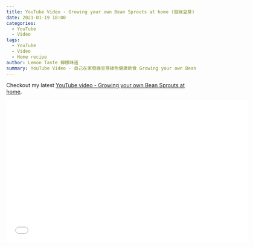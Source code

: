 ```yaml
---
title: YouTube Video - Growing your own Bean Sprouts at home (發綠豆芽)
date: 2021-01-19 18:00
categories:
  - YouTube
  - Video
tags:
  - YouTube
  - Video
  - Home recipe
author: Lemon Taste 檸檬味道
summary: YouTube Video - 自己在家發綠豆芽綠色健康飲食 Growing your own Bean Sprouts at home
---
```


Checkout my latest [YouTube video - Growing your own Bean Sprouts at home](https://www.youtube.com/watch?v=n5ZTCDs_hi4).

<iframe src="//www.youtube.com/embed/n5ZTCDs_hi4" height="375" width="640" allowfullscreen="" frameborder="0"></iframe>